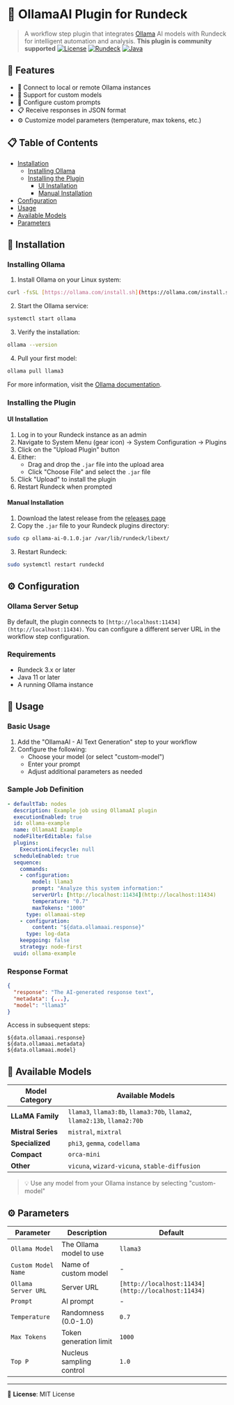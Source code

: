 # 🤖 OllamaAI Plugin for Rundeck

> A workflow step plugin that integrates [Ollama](https://ollama.ai) AI models with Rundeck for intelligent automation and analysis. **This plugin is community supported**
> [![License](https://img.shields.io/badge/License-MIT-blue.svg)](LICENSE)
> [![Rundeck](https://img.shields.io/badge/Rundeck-3.x+-orange.svg)](https://www.rundeck.com/)
> [![Java](https://img.shields.io/badge/Java-11+-green.svg)](https://www.java.com/)

## 🌟 Features

* 🔌 Connect to local or remote Ollama instances
* 🤖 Support for custom models
* 💬 Configure custom prompts
* 📋 Receive responses in JSON format
* ⚙️ Customize model parameters (temperature, max tokens, etc.)

## 📋 Table of Contents

* [Installation](#-installation)
    * [Installing Ollama](#installing-ollama)
    * [Installing the Plugin](#installing-the-plugin)
        * [UI Installation](#ui-installation)
        * [Manual Installation](#manual-installation)
* [Configuration](#-configuration)
* [Usage](#-usage)
* [Available Models](#-available-models)
* [Parameters](#-parameters)

## 🔧 Installation

### Installing Ollama

1. Install Ollama on your Linux system:

``` bash
curl -fsSL [https://ollama.com/install.sh](https://ollama.com/install.sh) | sh
```

2. Start the Ollama service:

``` bash
systemctl start ollama
```

3. Verify the installation:

``` bash
ollama --version
```

4. Pull your first model:

``` bash
ollama pull llama3
```

For more information, visit the [Ollama documentation](https://github.com/ollama/ollama).

### Installing the Plugin

#### UI Installation

1. Log in to your Rundeck instance as an admin
2. Navigate to System Menu (gear icon) → System Configuration → Plugins
3. Click on the "Upload Plugin" button
4. Either:
    * Drag and drop the `.jar` file into the upload area
    * Click "Choose File" and select the `.jar` file
5. Click "Upload" to install the plugin
6. Restart Rundeck when prompted

#### Manual Installation

1. Download the latest release from the [releases page](https://github.com/yourusername/rundeck-ollama-plugin/releases)
2. Copy the `.jar` file to your Rundeck plugins directory:

``` bash
sudo cp ollama-ai-0.1.0.jar /var/lib/rundeck/libext/
```

3. Restart Rundeck:

``` bash
sudo systemctl restart rundeckd
```

## ⚙️ Configuration

### Ollama Server Setup

By default, the plugin connects to `[http://localhost:11434](http://localhost:11434)`. You can configure a different server URL in the workflow step configuration.

### Requirements

* Rundeck 3.x or later
* Java 11 or later
* A running Ollama instance

## 🚀 Usage

### Basic Usage

1. Add the "OllamaAI - AI Text Generation" step to your workflow
2. Configure the following:
    * Choose your model (or select "custom-model")
    * Enter your prompt
    * Adjust additional parameters as needed

### Sample Job Definition

``` yaml
- defaultTab: nodes
  description: Example job using OllamaAI plugin
  executionEnabled: true
  id: ollama-example
  name: OllamaAI Example
  nodeFilterEditable: false
  plugins:
    ExecutionLifecycle: null
  scheduleEnabled: true
  sequence:
    commands:
    - configuration:
        model: llama3
        prompt: "Analyze this system information:"
        serverUrl: [http://localhost:11434](http://localhost:11434)
        temperature: "0.7"
        maxTokens: "1000"
      type: ollamaai-step
    - configuration:
        content: "${data.ollamaai.response}"
      type: log-data
    keepgoing: false
    strategy: node-first
  uuid: ollama-example
```

### Response Format

``` json
{
  "response": "The AI-generated response text",
  "metadata": {...},
  "model": "llama3"
}
```

Access in subsequent steps:

```
${data.ollamaai.response}
${data.ollamaai.metadata}
${data.ollamaai.model}
```

## 🤖 Available Models

| Model Category | Available Models |
| -------------- | ---------------- |
| **LLaMA Family** | `llama3`, `llama3:8b`, `llama3:70b`, `llama2`, `llama2:13b`, `llama2:70b` |
| **Mistral Series** | `mistral`, `mixtral` |
| **Specialized** | `phi3`, `gemma`, `codellama` |
| **Compact** | `orca-mini` |
| **Other** | `vicuna`, `wizard-vicuna`, `stable-diffusion` |

> 💡 Use any model from your Ollama instance by selecting "custom-model"

## ⚙️ Parameters

| Parameter | Description | Default |
| --------- | ----------- | ------- |
| `Ollama Model` | The Ollama model to use | `llama3` |
| `Custom Model Name` | Name of custom model | - |
| `Ollama Server URL` | Server URL | `[http://localhost:11434](http://localhost:11434)` |
| `Prompt` | AI prompt | - |
| `Temperature` | Randomness (0.0-1.0) | `0.7` |
| `Max Tokens` | Token generation limit | `1000` |
| `Top P` | Nucleus sampling control | `1.0` |

- - -

📝 **License**: MIT License